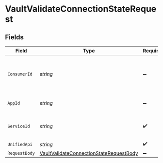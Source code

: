 # VaultValidateConnectionStateRequest


## Fields

| Field                                                                                                       | Type                                                                                                        | Required                                                                                                    | Description                                                                                                 | Example                                                                                                     |
| ----------------------------------------------------------------------------------------------------------- | ----------------------------------------------------------------------------------------------------------- | ----------------------------------------------------------------------------------------------------------- | ----------------------------------------------------------------------------------------------------------- | ----------------------------------------------------------------------------------------------------------- |
| `ConsumerId`                                                                                                | *string*                                                                                                    | :heavy_minus_sign:                                                                                          | ID of the consumer which you want to get or push data from                                                  | test-consumer                                                                                               |
| `AppId`                                                                                                     | *string*                                                                                                    | :heavy_minus_sign:                                                                                          | The ID of your Unify application                                                                            | dSBdXd2H6Mqwfg0atXHXYcysLJE9qyn1VwBtXHX                                                                     |
| `ServiceId`                                                                                                 | *string*                                                                                                    | :heavy_check_mark:                                                                                          | Service ID of the resource to return                                                                        | pipedrive                                                                                                   |
| `UnifiedApi`                                                                                                | *string*                                                                                                    | :heavy_check_mark:                                                                                          | Unified API                                                                                                 | crm                                                                                                         |
| `RequestBody`                                                                                               | [VaultValidateConnectionStateRequestBody](../../Models/Requests/VaultValidateConnectionStateRequestBody.md) | :heavy_minus_sign:                                                                                          | N/A                                                                                                         |                                                                                                             |